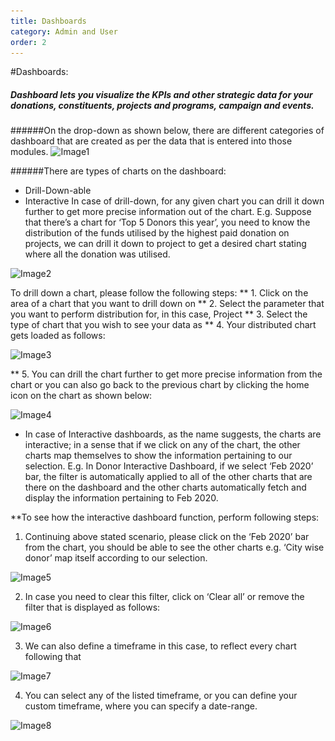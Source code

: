 ```yaml
---
title: Dashboards
category: Admin and User
order: 2
---
```


#Dashboards:
##### Dashboard lets you visualize the KPIs and other strategic data for your donations, constituents, projects and programs, campaign and events.

######On the drop-down as shown below, there are different categories of dashboard that are created as per the data that is entered into those modules.
![Image1](..\..\images\dashboard1.png)

######There are types of charts on the dashboard:
* Drill-Down-able
* Interactive
In case of drill-down, for any given chart you can drill it down further to get more precise information out of the chart. E.g. Suppose that there’s a chart for ‘Top 5 Donors this year’, you need to know the distribution of the funds utilised by the highest paid donation on projects, we can drill it down to project to get a desired chart stating where all the donation was utilised.

![Image2](..\..\images\dashboard2.png)

To drill down a chart, please follow the following steps:
** 1.	Click on the area of a chart that you want to drill down on
** 2.	Select the parameter that you want to perform distribution for, in this case, Project
** 3.	Select the type of chart that you wish to see your data as
** 4.	Your distributed chart gets loaded as follows:

![Image3](..\..\images\dashboard3.png)

** 5.	You can drill the chart further to get more precise information from the chart or you can also go back to the previous chart by clicking the home icon on the chart as shown below:

![Image4](..\..\images\dashboard4.png)

* In case of Interactive dashboards, as the name suggests, the charts are interactive; in a sense that if we click on any of the chart, the other charts map themselves to show the information pertaining to our selection. E.g. In Donor Interactive Dashboard, if we select ‘Feb 2020’ bar, the filter is automatically applied to all of the other charts that are there on the dashboard and the other charts automatically fetch and display the information pertaining to Feb 2020.

**To see how the interactive dashboard function, perform following steps:
1.	Continuing above stated scenario, please click on the ‘Feb 2020’ bar from the chart, you should be able to see the other charts e.g. ‘City wise donor’ map itself according to our selection.

![Image5](..\..\images\dashboard5.png)

2.	In case you need to clear this filter, click on ‘Clear all’ or remove the filter that is displayed as follows: 

![Image6](..\..\images\dashboard6.png)

3.	We can also define a timeframe in this case, to reflect every chart following that 

![Image7](..\..\images\dashboard7.png)

4.	You can select any of the listed timeframe, or you can define your custom timeframe, where you can specify a date-range. 

![Image8](..\..\images\dashboard8.png)



